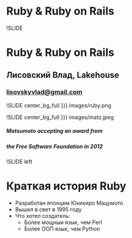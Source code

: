 # Ruby & Ruby on Rails

!SLIDE
# Ruby & Ruby on Rails
## Лисовский Влад, Lakehouse
### lisovskyvlad@gmail.com

!SLIDE center_bg_full
}}} images/ruby.png

!SLIDE center_bg_full
}}} images/matz.jpeg
##### Matsumoto accepting an award from
##### the Free Software Foundation in 2012

!SLIDE left
# Краткая история Ruby

* Разработан японцем Юкихиро Мацумото
* Вышел в свет в 1995 году
* Что хотел создатель:
  * Более мощныи язык, чем Perl
  * Более ООП язык, чем Python
